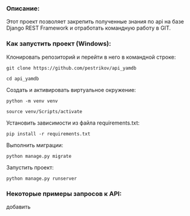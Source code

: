 ### Описание:

Этот проект позволяет закрепить полученные знания по api на базе Django REST Framework и отработать командную работу в GIT.

### Как запустить проект (Windows):

Клонировать репозиторий и перейти в него в командной строке:

```
git clone https://github.com/pestrikov/api_yamdb
```

```
cd api_yamdb
```

Cоздать и активировать виртуальное окружение:

```
python -m venv venv
```

```
source venv/Scripts/activate
```

Установить зависимости из файла requirements.txt:

```
pip install -r requirements.txt
```

Выполнить миграции:

```
python manage.py migrate
```

Запустить проект:

```
python manage.py runserver
```

### Некоторые примеры запросов к API:

добавить
